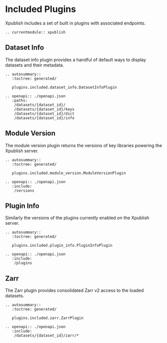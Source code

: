 # Included Plugins

Xpublish includes a set of built in plugins with associated endpoints.

```{eval-rst}
.. currentmodule:: xpublish
```

## Dataset Info

The dataset info plugin provides a handful of default ways to display datasets and their metadata.

```{eval-rst}
.. autosummary::
   :toctree: generated/

   plugins.included.dataset_info.DatasetInfoPlugin

.. openapi:: ./openapi.json
   :paths:
    /datasets/{dataset_id}/
    /datasets/{dataset_id}/keys
    /datasets/{dataset_id}/dict
    /datasets/{dataset_id}/info
```

## Module Version

The module version plugin returns the versions of key libraries powering the Xpublish server.

```{eval-rst}
.. autosummary::
   :toctree: generated/

   plugins.included.module_version.ModuleVersionPlugin

.. openapi:: ./openapi.json
   :include:
    /versions
```

## Plugin Info

Similarly the versions of the plugins currently enabled on the Xpublish server.

```{eval-rst}
.. autosummary::
   :toctree: generated/

   plugins.included.plugin_info.PluginInfoPlugin

.. openapi:: ./openapi.json
   :include:
    /plugins
```

## Zarr

The Zarr plugin provides consolidated Zarr v2 access to the loaded datasets.

```{eval-rst}
.. autosummary::
   :toctree: generated/

   plugins.included.zarr.ZarrPlugin

.. openapi:: ./openapi.json
   :include:
    /datasets/{dataset_id}/zarr/*
```
